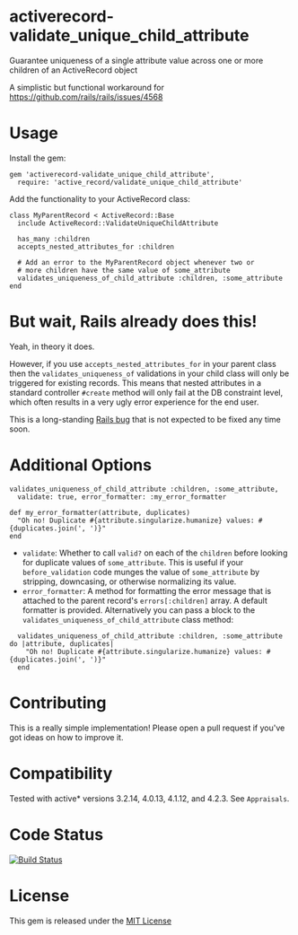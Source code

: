 # activerecord-validate_unique_child_attribute

Guarantee uniqueness of a single attribute value across one or more children of an ActiveRecord object

A simplistic but functional workaround for https://github.com/rails/rails/issues/4568

# Usage

Install the gem:

```
gem 'activerecord-validate_unique_child_attribute',
  require: 'active_record/validate_unique_child_attribute'
```

Add the functionality to your ActiveRecord class:

```
class MyParentRecord < ActiveRecord::Base
  include ActiveRecord::ValidateUniqueChildAttribute

  has_many :children
  accepts_nested_attributes_for :children

  # Add an error to the MyParentRecord object whenever two or
  # more children have the same value of some_attribute
  validates_uniqueness_of_child_attribute :children, :some_attribute
end
```

# But wait, Rails already does this!

Yeah, in theory it does.

However, if you use `accepts_nested_attributes_for` in your parent class then the `validates_uniqueness_of` validations in your child class will only be triggered for existing records. This means that nested attributes in a standard controller `#create` method will only fail at the DB constraint level, which often results in a very ugly error experience for the end user.

This is a long-standing [Rails bug](https://github.com/rails/rails/issues/4568) that is not expected to be fixed any time soon.

# Additional Options


```
validates_uniqueness_of_child_attribute :children, :some_attribute,
  validate: true, error_formatter: :my_error_formatter
  
def my_error_formatter(attribute, duplicates)
  "Oh no! Duplicate #{attribute.singularize.humanize} values: #{duplicates.join(', ')}"
end
```

* `validate`: Whether to call `valid?` on each of the `children` before looking for duplicate values of `some_attribute`. This is useful if your `before_validation` code munges the value of `some_attribute` by stripping, downcasing, or otherwise normalizing its value.
* `error_formatter`: A method for formatting the error message that is attached to the parent record's `errors[:children]` array. A default formatter is provided. Alternatively you can pass a block to the `validates_uniqueness_of_child_attribute` class method:

```
  validates_uniqueness_of_child_attribute :children, :some_attribute do |attribute, duplicates|
    "Oh no! Duplicate #{attribute.singularize.humanize} values: #{duplicates.join(', ')}"
  end
```

# Contributing

This is a really simple implementation! Please open a pull request if you've got ideas on how to improve it.

# Compatibility

Tested with active* versions 3.2.14, 4.0.13, 4.1.12, and 4.2.3. See `Appraisals`.

# Code Status

[![Build Status](https://travis-ci.org/GSA/activerecord-validate_unique_child_attribute.svg?branch=master)](https://travis-ci.org/RapidRiverSoftware/activerecord-validate_unique_child_attribute)

# License

This gem is released under the [MIT License](http://www.opensource.org/licenses/MIT)
